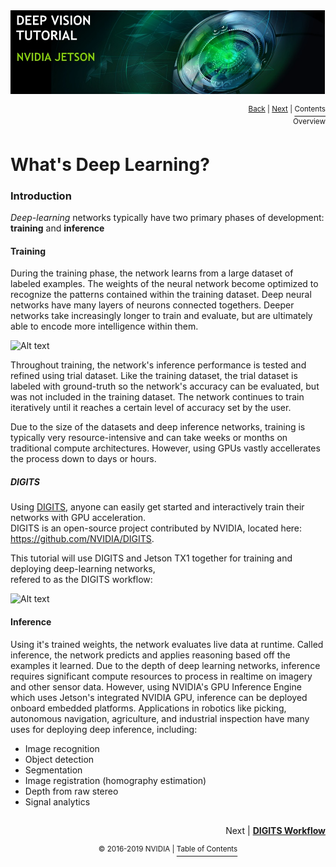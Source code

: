 <img src="https://github.com/dusty-nv/jetson-inference/raw/master/docs/images/deep-vision-header.jpg">
<p align="right"><sup><a href="digits-workflow.md">Back</a> | <a href="digits-workflow.md">Next</a> | </sup><a href="../README.md"><sup>Contents</sup></a>
<br/>
<sup>Overview</sup></p> 

# What's Deep Learning?

### Introduction

*Deep-learning* networks typically have two primary phases of development:   **training** and **inference**

#### Training
During the training phase, the network learns from a large dataset of labeled examples.  The weights of the neural network become optimized to recognize the patterns contained within the training dataset.  Deep neural networks have many layers of neurons connected togethers.  Deeper networks take increasingly longer to train and evaluate, but are ultimately able to encode more intelligence within them.

![Alt text](https://a70ad2d16996820e6285-3c315462976343d903d5b3a03b69072d.ssl.cf2.rackcdn.com/fd4ba9e7e68b76fc41c8312856c7d0ad)

Throughout training, the network's inference performance is tested and refined using trial dataset. Like the training dataset, the trial dataset is labeled with ground-truth so the network's accuracy can be evaluated, but was not included in the training dataset.  The network continues to train iteratively until it reaches a certain level of accuracy set by the user.

Due to the size of the datasets and deep inference networks, training is typically very resource-intensive and can take weeks or months on traditional compute architectures.  However, using GPUs vastly accellerates the process down to days or hours.  

##### DIGITS

Using [DIGITS](https://developer.nvidia.com/digits), anyone can easily get started and interactively train their networks with GPU acceleration.  <br />DIGITS is an open-source project contributed by NVIDIA, located here: https://github.com/NVIDIA/DIGITS. 

This tutorial will use DIGITS and Jetson TX1 together for training and deploying deep-learning networks, <br />refered to as the DIGITS workflow:

![Alt text](https://a70ad2d16996820e6285-3c315462976343d903d5b3a03b69072d.ssl.cf2.rackcdn.com/90bde1f85a952157b914f75a9f8739c2)


#### Inference
Using it's trained weights, the network evaluates live data at runtime.  Called inference, the network predicts and applies reasoning based off the examples it learned.  Due to the depth of deep learning networks, inference requires significant compute resources to process in realtime on imagery and other sensor data.  However, using NVIDIA's GPU Inference Engine which uses Jetson's integrated NVIDIA GPU, inference can be deployed onboard embedded platforms.  Applications in robotics like picking, autonomous navigation, agriculture, and industrial inspection have many uses for deploying deep inference, including:

  - Image recognition
  - Object detection
  - Segmentation 
  - Image registration (homography estimation)
  - Depth from raw stereo
  - Signal analytics

##
<p align="right">Next | <b><a href="digits-workflow.md">DIGITS Workflow</a></b></p>
</b><p align="center"><sup>© 2016-2019 NVIDIA | </sup><a href="../README.md"><sup>Table of Contents</sup></a></p>
